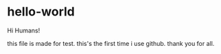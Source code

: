 # hello-world
Hi Humans!

this file is made for test. this's the first time i use github.
thank you for all.
